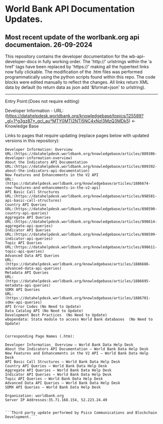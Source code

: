 # World Bank API Documentation Updates.
Most recent update of the worlbank.org api documentaion.
26-09-2024
--------------------------------------------------------------------------------------------------
This repository contains the developer documentation for the wb-api-developer-docs in fully working order.
The 'http://' urlstrings within the 'a href' tags have been replaced by 'https://' making all
the hypertext links now fully clickable.
The modification of the .htm files was performed programmatically using the python scripts found
within this repo.
The code blocks were edited manually to reflect the changes.
All links return XML data by default (to return data as json add '&format=json' to urlstring).

---------------------------------------------------------------------------------------------------

Entry Point:(Does not require editing)
                                             
Developer Information - URL: (https://datahelpdesk.worldbank.org/knowledgebase/topics/125589?_gl=1*g3gz87*_gcl_au*MTY0MTI2NTI5NC4xNzI3MzQ3MDk5)
← Knowledge Base

Links to pages that require updating (replace pages below with updated versions in this repository):

    Developer Information: Overview 
	URL:(https://datahelpdesk.worldbank.org/knowledgebase/articles/889386-developer-information-overview)
    About the Indicators API Documentation 
	URL:(https://datahelpdesk.worldbank.org/knowledgebase/articles/889392-about-the-indicators-api-documentation)
    New Features and Enhancements in the V2 API 
	URL:(https://datahelpdesk.worldbank.org/knowledgebase/articles/1886674-new-features-and-enhancements-in-the-v2-api)
    API Basic Call Structures 
	URL:(https://datahelpdesk.worldbank.org/knowledgebase/articles/898581-api-basic-call-structures)
    Country API Queries
	URL:(https://datahelpdesk.worldbank.org/knowledgebase/articles/898590-country-api-queries)
    Aggregate API Queries
	URL:(https://datahelpdesk.worldbank.org/knowledgebase/articles/898614-aggregate-api-queries)
    Indicator API Queries
	URL:(https://datahelpdesk.worldbank.org/knowledgebase/articles/898599-indicator-api-queries)
    Topic API Queries
	URL:(https://datahelpdesk.worldbank.org/knowledgebase/articles/898611-topic-api-queries)
    Advanced Data API Queries
	URL:(https://datahelpdesk.worldbank.org/knowledgebase/articles/1886686-advanced-data-api-queries)
    Metadata API Queries
	URL:(https://datahelpdesk.worldbank.org/knowledgebase/articles/1886695-metadata-api-queries)
    SDMX API Queries
	URL:(https://datahelpdesk.worldbank.org/knowledgebase/articles/1886701-sdmx-api-queries)
    API Error Codes (No Need to Update)
    Data Catalog API (No Need to Update)
    Development Best Practices  (No Need to Update)
    wbopendata: Stata module to access World Bank databases  (No Need to Update)
	
	
	Corresponding Page Names (.htm):
	
	Developer Information_ Overview – World Bank Data Help Desk
	About the Indicators API Documentation – World Bank Data Help Desk
	New Features and Enhancements in the V2 API – World Bank Data Help Desk
	API Basic Call Structures – World Bank Data Help Desk
    Country API Queries – World Bank Data Help Desk
    Aggregate API Queries – World Bank Data Help Desk
	Indicator API Queries – World Bank Data Help Desk
	Topic API Queries – World Bank Data Help Desk
	Advanced Data API Queries – World Bank Data Help Desk
	SDMX API Queries – World Bank Data Help Desk
	
	Organization: worldbank.org
	Server IP Addresses:35.71.168.154, 52.223.24.49

	   
	```Third party update performed by Psico Communications and Blockchain Development.```
       
